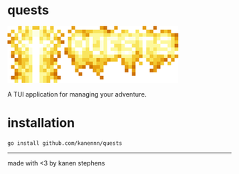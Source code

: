 # quests

![icon](banner.png)

A TUI application for managing your adventure.

# installation

`go install github.com/kanennn/quests`

---

made with <3 by kanen stephens
